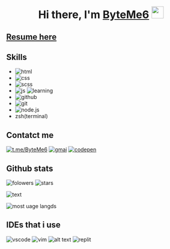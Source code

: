 <h1 align="center">Hi there, I'm <a href="https://byteme6.github.io/resume-yura" target="_blank">ByteMe6</a>
<img src="https://github.com/blackcater/blackcater/raw/main/images/Hi.gif" height="32" width="32px"/></h1>

## [Resume here](https://byteme6.github.io/resume-yura)
## Skills

<!-- <style>
    li{
        color: red;
    }
</style> -->

- ![html](https://img.shields.io/badge/HTML-orange?style=for-the-badge&logo=html5&logoColor=white)
- ![css](https://img.shields.io/badge/CSS-blue?&style=for-the-badge&logo=css3&logoColor=white)
- ![scss](https://img.shields.io/badge/scss-CC6699?style=for-the-badge&logo=sass&logoColor=white)
- ![js](https://img.shields.io/badge/js-F7DF1E?style=for-the-badge&logo=JavaScript&logoColor=black) 
![learning](https://img.shields.io/badge/learning-22ADF6?)
- ![github](https://img.shields.io/badge/GitHub-100000?style=for-the-badge&logo=github&logoColor=white)
- ![git](https://img.shields.io/badge/GIT-E44C30?style=for-the-badge&logo=git&logoColor=white)
- ![node.js](https://img.shields.io/badge/Node.js-43853D?style=for-the-badge&logo=node.js&logoColor=white)
- zsh(terminal)


## Contatct me

[![t.me/ByteMe6](https://img.shields.io/badge/Telegram-2CA5E0?style=for-the-badge&logo=telegram&logoColor=white/)](https://t.me/byteMe6)
[![gmai](https://img.shields.io/badge/Gmail-D14836?style=for-the-badge&logo=gmail&logoColor=white)](mailto:tsapiy.yurka@gmail.com)
[![codepen](https://img.shields.io/badge/Codepen-000000?style=for-the-badge&logo=codepen&logoColor=white)](https://codepen.io/qlvuhbfq-the-encoder)

## Github stats
![folowers](https://img.shields.io/github/followers/ByteMe6.svg?style=social&label=Follow&maxAge=2592000) 
![stars](https://img.shields.io/github/stars/ByteMe6)


![text](https://github-readme-stats.vercel.app/api?username=ByteMe6)

![most uage langds](https://github-readme-stats.vercel.app/api/top-langs/?username=ByteMe6)

## IDEs that i use
![vscode](https://img.shields.io/badge/VSCode-0078D4?style=for-the-badge&logo=visual%20studio%20code&logoColor=white)
![vim](https://img.shields.io/badge/VIM-%2311AB00.svg?&style=for-the-badge&logo=vim&logoColor=white)
![alt text](https://img.shields.io/badge/sublime_text-%23575757.svg?&style=for-the-badge&logo=sublime-text&logoColor=important)
![replit](https://img.shields.io/badge/replit-%23575757?style=for-the-badge&logo=replit&logoColor=orange)